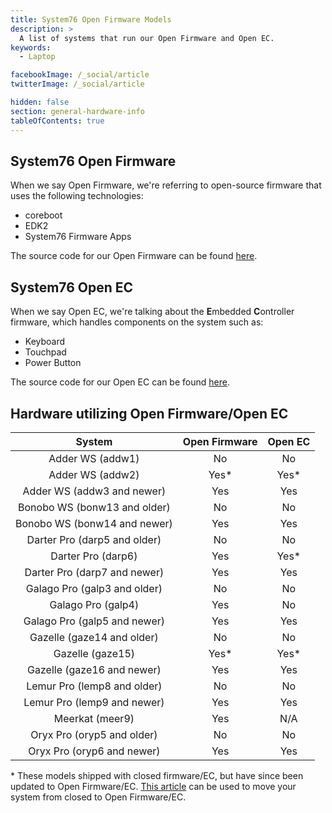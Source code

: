 ```yaml
---
title: System76 Open Firmware Models
description: >
  A list of systems that run our Open Firmware and Open EC.
keywords:
  - Laptop

facebookImage: /_social/article
twitterImage: /_social/article

hidden: false
section: general-hardware-info
tableOfContents: true
---
```


## System76 Open Firmware

When we say Open Firmware, we're referring to open-source firmware that uses the following technologies:

- coreboot
- EDK2
- System76 Firmware Apps

The source code for our Open Firmware can be found [here](https://github.com/system76/firmware-open).

## System76 Open EC

When we say Open EC, we're talking about the **E**mbedded **C**ontroller firmware, which handles components on the system such as:

- Keyboard
- Touchpad
- Power Button

The source code for our Open EC can be found [here](https://github.com/system76/ec).

## Hardware utilizing Open Firmware/Open EC

| System                       | Open Firmware | Open EC |
|:----------------------------:|:-------------:|:-------:|
| Adder WS (addw1)             | No            | No      |
| Adder WS (addw2)             | Yes\*         | Yes\*   |
| Adder WS (addw3 and newer)   | Yes           | Yes     |
| Bonobo WS (bonw13 and older) | No            | No      |
| Bonobo WS (bonw14 and newer) | Yes           | Yes     |
| Darter Pro (darp5 and older) | No            | No      |
| Darter Pro (darp6)           | Yes           | Yes\*   |
| Darter Pro (darp7 and newer) | Yes           | Yes     |
| Galago Pro (galp3 and older) | No            | No      |
| Galago Pro (galp4)           | Yes           | No      |
| Galago Pro (galp5 and newer) | Yes           | Yes     |
| Gazelle (gaze14 and older)   | No            | No      |
| Gazelle (gaze15)             | Yes\*         | Yes\*   |
| Gazelle (gaze16 and newer)   | Yes           | Yes     |
| Lemur Pro (lemp8 and older)  | No            | No      |
| Lemur Pro (lemp9 and newer)  | Yes           | Yes     |
| Meerkat (meer9)              | Yes           | N/A     |
| Oryx Pro (oryp5 and older)   | No            | No      |
| Oryx Pro (oryp6 and newer)   | Yes           | Yes     |

\* These models shipped with closed firmware/EC, but have since been updated to Open Firmware/EC. [This article](/articles/transition-firmware) can be used to move your system from closed to Open Firmware/EC.
